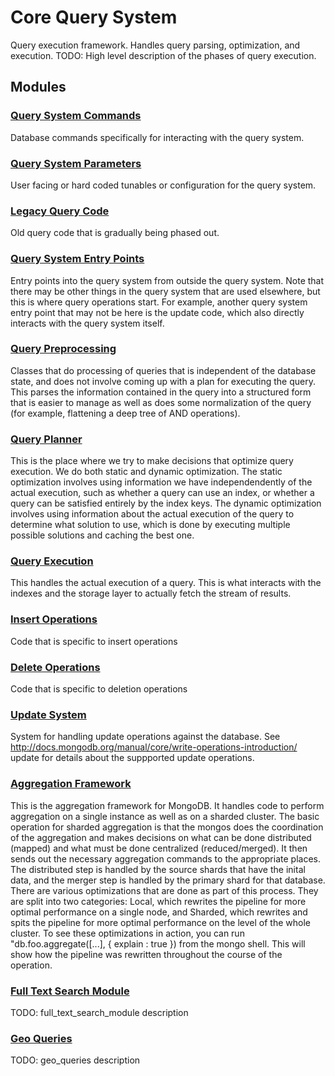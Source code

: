 # Core Query System

Query execution framework.  Handles query parsing, optimization, and execution.
TODO: High level description of the phases of query execution.

## Modules

### [Query System Commands](query\_system\_commands)
Database commands specifically for interacting with the query system.

### [Query System Parameters](query\_system\_parameters)
User facing or hard coded tunables or configuration for the query system.

### [Legacy Query Code](legacy\_query\_code)
Old query code that is gradually being phased out.

### [Query System Entry Points](query\_system\_entry\_points)
Entry points into the query system from outside the query system.  Note that there may be other things in the query system that are used elsewhere, but this is where query operations start.  For example, another query system entry point that may not be here is the update code, which also directly interacts with the query system itself.

### [Query Preprocessing](query\_preprocessing)
Classes that do processing of queries that is independent of the database state, and does not involve coming up with a plan for executing the query.  This parses the information contained in the query into a structured form that is easier to manage as well as does some normalization of the query (for example, flattening a deep tree of AND operations).

### [Query Planner](query\_planner)
This is the place where we try to make decisions that optimize query execution.  We do both static and dynamic optimization.
The static optimization involves using information we have independendently of the actual execution, such as whether a query can use an index, or whether a query can be satisfied entirely by the index keys.
The dynamic optimization involves using information about the actual execution of the query to determine what solution to use, which is done by executing multiple possible solutions and caching the best one.

### [Query Execution](query\_execution)
This handles the actual execution of a query.  This is what interacts with the indexes and the storage layer to actually fetch the stream of results.

### [Insert Operations](insert\_operations)
Code that is specific to insert operations

### [Delete Operations](delete\_operations)
Code that is specific to deletion operations

### [Update System](update\_system)
System for handling update operations against the database.  See http://docs.mongodb.org/manual/core/write-operations-introduction/ update for details about the suppported update operations.

### [Aggregation Framework](aggregation\_framework)
This is the aggregation framework for MongoDB.  It handles code to perform aggregation on a single instance as well as on a sharded cluster.
The basic operation for sharded aggregation is that the mongos does the coordination of the aggregation and makes decisions on what can be done distributed (mapped) and what must be done centralized (reduced/merged).  It then sends out the necessary aggregation commands to the appropriate places.  The distributed step is handled by the source shards that have the inital data, and the merger step is handled by the primary shard for that database.
There are various optimizations that are done as part of this process.  They are split into two categories:  Local, which rewrites the pipeline for more optimal performance on a single node, and Sharded, which rewrites and spits the pipeline for more optimal performance on the level of the whole cluster.  To see these optimizations in action, you can run "db.foo.aggregate([...], { explain : true }) from the mongo shell.  This will show how the pipeline was rewritten throughout the course of the operation.

### [Full Text Search Module](full\_text\_search\_module)
TODO: full\_text\_search\_module description

### [Geo Queries](geo\_queries)
TODO: geo\_queries description

